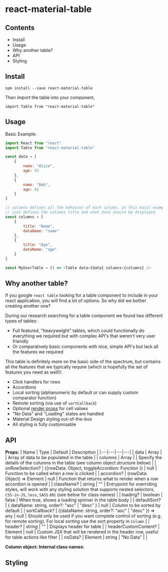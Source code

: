 # react-material-table

## Contents

-   Install
-   Usage
-   Why another table?
-   API
-   Styling

## Install

`npm install --save react-material-table`

Then import the table into your component,

`import Table from "react-material-table"`

## Usage

Basic Example:

```javascript
import React from "react"
import Table from "react-material-table"

const data = [
    {
        name: "Alice",
        age: 25
    },
    {
        name: "Bob",
        age: 42
    }
]

// columns defines all the behavior of each column. In this basic example it
// just defines the columns title and what data should be displayed
const columns = [
    {
        title: "Name",
        dataName: "name"
    },
    {
        title: "Age",
        dataName: "age"
    }
]

const MyUserTable = () => <Table data={data} columns={columns} />
```

## Why another table?

If you google `react table` looking for a table component to include in your react application, you will find a lot of options. So why did we bother creating another one?

During our research searching for a table component we found two different types of tables:

-   Full featured, "heavyweight" tables, which could functionally do everything we required but with complex API's that weren't very user friendly
-   Or comparatively basic components with nice, simple API's but lack all the features we required

This table is definitely more on the basic side of the spectrum, but contains all the features that we typically require (which is hopefully the set of features you need as well!):

-   Click handlers for rows
-   Accordions
-   Local sorting (alphanumeric by default or can supply custom comparator function)
-   Remote sorting (via use of `sortCallback`)
-   Optional [render props](https://reactjs.org/docs/render-props.html) for cell values
-   "No Data" and "Loading" states are handled
-   Material Design styling out-of-the-box
-   All styling is fully customisable

## API

**Props:**
| Name | Type | Default | Description |
|---|---|---|---|
| data | Array<Object> | | Array of data to be populated in the table |
| columns | Array<Column> | | Specify the details of the columns in the table (see column object structure below) |
| onRowSelection? | ({rowData: Object, toggleAccordion: Function }) | null | Function to be called when a row is clicked |
| accordion? | (rowData: Object) => Element | null | Function that returns what to render when a row accordion is opened |
| className? | string | "" | Entrypoint for overriding styles, will work with any styling solution that supports nested selectors, `CSS-in-JS`, `less`, `SASS` etc (see below for class names) |
| loading? | boolean | false | When true, shows a loading spinner in the table body |
| defaultSort? | { dataName: string, order?: "asc" | "desc" } | null | Column to be sorted by default |
| sortCallback? | ({dataName: string, order?: "asc" | "desc" }) => any | null | Should only be used if you want complete control of sorting (e.g. for remote sorting). For local sorting use the sort property in `Column` |
| header? | string | "" | Displays header for table |
| headerCustomContent? | Element | null | Custom JSX that will be rendered in the header row, useful for table actions like filter |
| noData? | Element | string | "No Data" | |

**Column object:**
**Internal class names:**

## Styling
